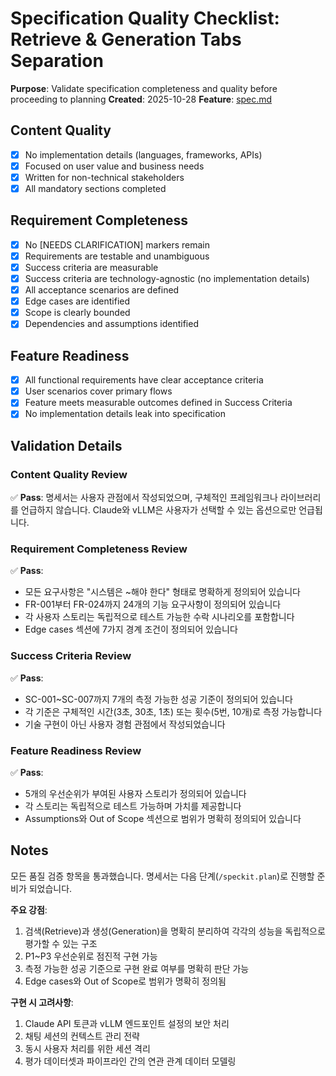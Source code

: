 # Specification Quality Checklist: Retrieve & Generation Tabs Separation

**Purpose**: Validate specification completeness and quality before proceeding to planning
**Created**: 2025-10-28
**Feature**: [spec.md](../spec.md)

## Content Quality

- [x] No implementation details (languages, frameworks, APIs)
- [x] Focused on user value and business needs
- [x] Written for non-technical stakeholders
- [x] All mandatory sections completed

## Requirement Completeness

- [x] No [NEEDS CLARIFICATION] markers remain
- [x] Requirements are testable and unambiguous
- [x] Success criteria are measurable
- [x] Success criteria are technology-agnostic (no implementation details)
- [x] All acceptance scenarios are defined
- [x] Edge cases are identified
- [x] Scope is clearly bounded
- [x] Dependencies and assumptions identified

## Feature Readiness

- [x] All functional requirements have clear acceptance criteria
- [x] User scenarios cover primary flows
- [x] Feature meets measurable outcomes defined in Success Criteria
- [x] No implementation details leak into specification

## Validation Details

### Content Quality Review
✅ **Pass**: 명세서는 사용자 관점에서 작성되었으며, 구체적인 프레임워크나 라이브러리를 언급하지 않습니다. Claude와 vLLM은 사용자가 선택할 수 있는 옵션으로만 언급됩니다.

### Requirement Completeness Review
✅ **Pass**: 
- 모든 요구사항은 "시스템은 ~해야 한다" 형태로 명확하게 정의되어 있습니다
- FR-001부터 FR-024까지 24개의 기능 요구사항이 정의되어 있습니다
- 각 사용자 스토리는 독립적으로 테스트 가능한 수락 시나리오를 포함합니다
- Edge cases 섹션에 7가지 경계 조건이 정의되어 있습니다

### Success Criteria Review
✅ **Pass**: 
- SC-001~SC-007까지 7개의 측정 가능한 성공 기준이 정의되어 있습니다
- 각 기준은 구체적인 시간(3초, 30초, 1초) 또는 횟수(5번, 10개)로 측정 가능합니다
- 기술 구현이 아닌 사용자 경험 관점에서 작성되었습니다

### Feature Readiness Review
✅ **Pass**:
- 5개의 우선순위가 부여된 사용자 스토리가 정의되어 있습니다
- 각 스토리는 독립적으로 테스트 가능하며 가치를 제공합니다
- Assumptions와 Out of Scope 섹션으로 범위가 명확히 정의되어 있습니다

## Notes

모든 품질 검증 항목을 통과했습니다. 명세서는 다음 단계(`/speckit.plan`)로 진행할 준비가 되었습니다.

**주요 강점**:
1. 검색(Retrieve)과 생성(Generation)을 명확히 분리하여 각각의 성능을 독립적으로 평가할 수 있는 구조
2. P1~P3 우선순위로 점진적 구현 가능
3. 측정 가능한 성공 기준으로 구현 완료 여부를 명확히 판단 가능
4. Edge cases와 Out of Scope로 범위가 명확히 정의됨

**구현 시 고려사항**:
1. Claude API 토큰과 vLLM 엔드포인트 설정의 보안 처리
2. 채팅 세션의 컨텍스트 관리 전략
3. 동시 사용자 처리를 위한 세션 격리
4. 평가 데이터셋과 파이프라인 간의 연관 관계 데이터 모델링

